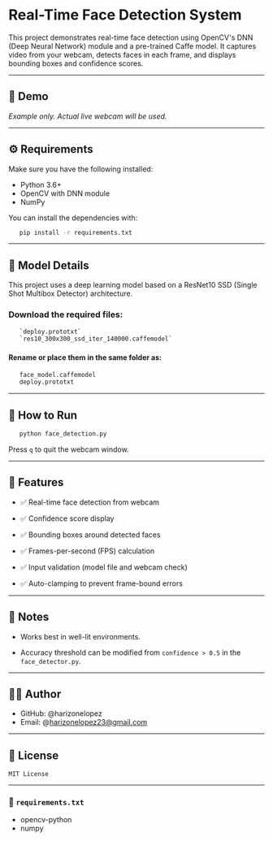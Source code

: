 # Real-Time Face Detection System

This project demonstrates real-time face detection using OpenCV's DNN (Deep Neural Network) module and a pre-trained Caffe model. It captures video from your webcam, detects faces in each frame, and displays bounding boxes and confidence scores.

---


## 📸 Demo

*Example only. Actual live webcam will be used.*

---


## ⚙️ Requirements

Make sure you have the following installed:

- Python 3.6+
- OpenCV with DNN module
- NumPy

You can install the dependencies with:

 ```bash
    pip install -r requirements.txt
```

---


## 🧠 Model Details

This project uses a deep learning model based on a ResNet10 SSD (Single Shot Multibox Detector) architecture.


### Download the required files:
 ```bash
    `deploy.prototxt`
    `res10_300x300_ssd_iter_140000.caffemodel`
 ```

#### Rename or place them in the same folder as:
 ```bash
    face_model.caffemodel
    deploy.prototxt
 ```

---


## 🚀 How to Run

 ```bash
    python face_detection.py
 ```

Press `q` to quit the webcam window.

---


## 🎯 Features

- ✅ Real-time face detection from webcam

- ✅ Confidence score display

- ✅ Bounding boxes around detected faces

- ✅ Frames-per-second (FPS) calculation

- ✅ Input validation (model file and webcam check)

- ✅ Auto-clamping to prevent frame-bound errors

---


## 📌 Notes

- Works best in well-lit environments.

- Accuracy threshold can be modified from `confidence > 0.5` in the `face_detector.py`.

---


## 👨‍💻 Author

- GitHub: @harizonelopez
- Email: @harizonelopez23@gmail.com

---


## 📜 License

    MIT License

---


### 📄 `requirements.txt`

- opencv-python
- numpy
